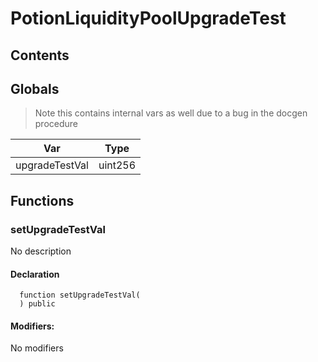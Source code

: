 # PotionLiquidityPoolUpgradeTest

## Contents

<!-- START doctoc -->
<!-- END doctoc -->

## Globals

> Note this contains internal vars as well due to a bug in the docgen procedure

| Var            | Type    |
| -------------- | ------- |
| upgradeTestVal | uint256 |

## Functions

### setUpgradeTestVal

No description

#### Declaration

```solidity
  function setUpgradeTestVal(
  ) public
```

#### Modifiers:

No modifiers
